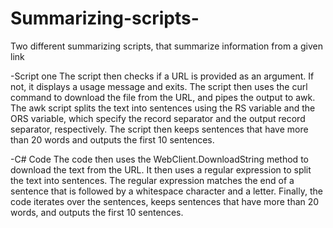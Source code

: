 # Summarizing-scripts-
Two different summarizing scripts, that summarize information from a given link

-Script one
The script then checks if a URL is provided as an argument. If not, it displays a usage message and exits.
The script then uses the curl command to download the file from the URL, and pipes the output to awk. 
The awk script splits the text into sentences using the RS variable and the ORS variable, which specify the record separator and the output record separator,
respectively. The script then keeps sentences that have more than 20 words and outputs the first 10 sentences.


-C# Code
The code then uses the WebClient.DownloadString method to download the text from the URL. It then uses a regular expression to split the text into sentences. The regular expression matches the end of a sentence that is followed by a whitespace character and a letter.
Finally, the code iterates over the sentences, keeps sentences that have more than 20 words, and outputs the first 10 sentences.
